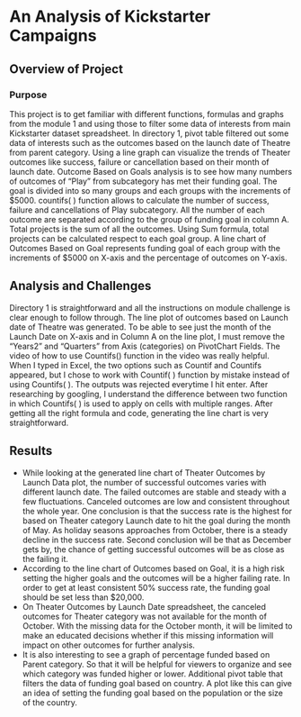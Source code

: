 
# An Analysis of Kickstarter Campaigns
## Overview of Project
### Purpose
This project is to get familiar with different functions, formulas and graphs from the module 1 and using those to filter some data of interests from main Kickstarter dataset spreadsheet. 
In directory 1, pivot table filtered out some data of interests such as the outcomes based on the launch date of Theatre from parent category. Using a line graph can visualize the trends of Theater outcomes like success, failure or cancellation based on their month of launch date. 
Outcome Based on Goals analysis is to see how many numbers of outcomes of “Play” from subcategory has met their funding goal. The goal is divided into so many groups and each groups with the increments of $5000. countifs( ) function allows to calculate the number of success, failure and cancellations of Play subcategory. All the number of each outcome are separated according to the group of funding goal in column A. Total projects is the sum of all the outcomes. Using Sum formula, total projects can be calculated respect to each goal group. A line chart of Outcomes Based on Goal represents funding goal of each group with the increments of $5000 on X-axis and the percentage of outcomes on Y-axis. 

## Analysis and Challenges
Directory 1 is straightforward and all the instructions on module challenge is clear enough to follow through. The line plot of outcomes based on Launch date of Theatre was generated. To be able to see just the month of the Launch Date on X-axis and in Column A on the line plot, I must remove the “Years2” and “Quarters” from Axis (categories) on PivotChart Fields. 
The video of how to use Countifs() function in the video was really helpful. When I typed in Excel, the two options such as Countif and Countifs appeared, but I chose to work with Countif( ) function by mistake instead of using Countifs( ). The outputs was rejected everytime I hit enter. After researching by googling, I understand the difference between two function in which Countifs( ) is used to apply on cells with multiple ranges. After getting all the right formula and code, generating the line chart is very straightforward.  

## Results
- While looking at the generated line chart of Theater Outcomes by Launch Data plot, the number of successful outcomes varies with different launch date. The failed outcomes are stable and steady with a few fluctuations.  Canceled outcomes are low and consistent throughout the whole year. One conclusion is that the success rate is the highest for based on Theater category Launch date to hit the goal during the month of May. As holiday seasons approaches from October, there is a steady decline in the success rate. Second conclusion will be that as December gets by, the chance of getting successful outcomes will be as close as the failing it. 
- According to the line chart of Outcomes based on Goal, it is a high risk setting the higher goals and the outcomes will be a higher failing rate. In order to get at least consistent 50% success rate, the funding goal should be set less than $20,000. 
- On Theater Outcomes by Launch Date spreadsheet, the canceled outcomes for Theater category was not available for the month of October. With the missing data for the October month, it will be limited to make an educated decisions whether if this missing information will impact on other outcomes for further analysis. 
- It is also interesting to see a graph of percentage funded based on Parent category. So that it will be helpful for viewers to organize and see which category was funded higher or lower. Additional pivot table that filters the data of funding goal based on country. A plot like this can give an idea of setting the funding goal based on the population or the size of the country. 